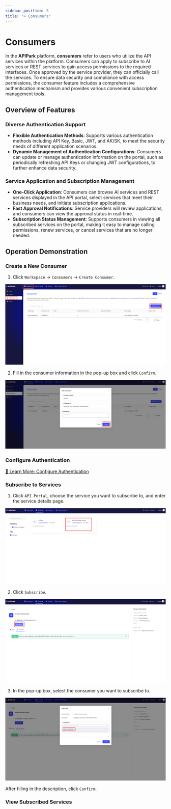 ```yaml
---
sidebar_position: 5
title: "⌨️ Consumers"
---
```


# Consumers

In the **APIPark** platform, **consumers** refer to users who utilize the API services within the platform. Consumers can apply to subscribe to AI services or REST services to gain access permissions to the required interfaces. Once approved by the service provider, they can officially call the services. To ensure data security and compliance with access permissions, the consumer feature includes a comprehensive authentication mechanism and provides various convenient subscription management tools.

## Overview of Features
### Diverse Authentication Support
- **Flexible Authentication Methods**: Supports various authentication methods including API Key, Basic, JWT, and AK/SK, to meet the security needs of different application scenarios.
- **Dynamic Management of Authentication Configurations**: Consumers can update or manage authentication information on the portal, such as periodically refreshing API Keys or changing JWT configurations, to further enhance data security.

### Service Application and Subscription Management
- **One-Click Application**: Consumers can browse AI services and REST services displayed in the API portal, select services that meet their business needs, and initiate subscription applications.
- **Fast Approval Notifications**: Service providers will review applications, and consumers can view the approval status in real-time.
- **Subscription Status Management**: Supports consumers in viewing all subscribed services on the portal, making it easy to manage calling permissions, renew services, or cancel services that are no longer needed.

## Operation Demonstration
### Create a New Consumer

1. Click `Workspace` -> `Consumers` -> `Create Consumer`.

![](images/2024-10-27/136df129672f2ccca895dcc50127d2a46ed4a38fed2c5efe4920b8844018101a.png)  

2. Fill in the consumer information in the pop-up box and click `Confirm`.

![](images/2024-10-27/57f2e4dc3bac86d7b1bb50dbfeef1418cbc3081951d4705ece16445d2d7747d4.png)  

### Configure Authentication

[🔗 Learn More: Configure Authentication](./authorization/README.md)

### Subscribe to Services

1. Click `API Portal`, choose the service you want to subscribe to, and enter the service details page.

![](images/2024-10-27/aa875251853d90b43778e61d3981058f5856f149850524523021ca8a7c9d50a9.png)  

2. Click `Subscribe`.

![](images/2024-10-27/7f7da8bc8d6a7247f512f7a5df1b47e2da898fedd949ccc6acfabb94f6ec1190.png)  

3. In the pop-up box, select the consumer you want to subscribe to.

![](images/2024-10-27/59841c124aff1a9d7d7e63f8adb53f1017123f413e5fda631382a8d177e819b7.png)  

After filling in the description, click `Confirm`.

### View Subscribed Services
